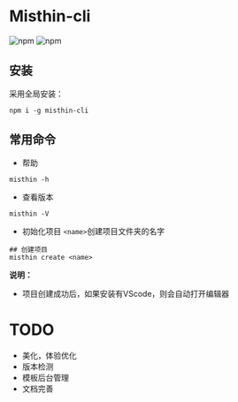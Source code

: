 # Misthin-cli
![npm](https://img.shields.io/npm/dt/misthin-cli)
![npm](https://img.shields.io/npm/v/misthin-cli)



## 安装
采用全局安装：
```
npm i -g misthin-cli
```
## 常用命令
- 帮助
```
misthin -h
```
- 查看版本
```
misthin -V
```
- 初始化项目
`<name>`创建项目文件夹的名字
```
## 创建项目
misthin create <name>

```
**说明：**
- 项目创建成功后，如果安装有VScode，则会自动打开编辑器

# TODO
- 美化，体验优化
- 版本检测
- 模板后台管理
- 文档完善